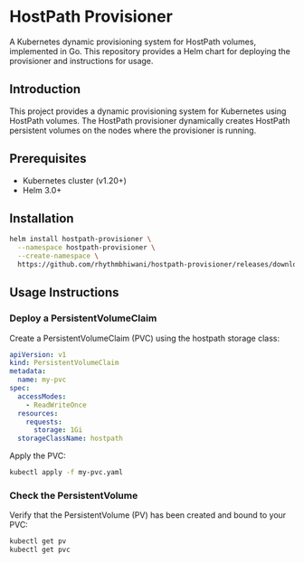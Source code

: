 # HostPath Provisioner

A Kubernetes dynamic provisioning system for HostPath volumes, implemented in Go. This repository provides a Helm chart for deploying the provisioner and instructions for usage.

## Introduction

This project provides a dynamic provisioning system for Kubernetes using HostPath volumes. The HostPath provisioner dynamically creates HostPath persistent volumes on the nodes where the provisioner is running.

## Prerequisites

- Kubernetes cluster (v1.20+)
- Helm 3.0+

## Installation

```bash
helm install hostpath-provisioner \
  --namespace hostpath-provisioner \
  --create-namespace \
  https://github.com/rhythmbhiwani/hostpath-provisioner/releases/download/hostpath-provisioner-v1.0.4/hostpath-provisioner-v1.0.4.tgz
```

## Usage Instructions

### Deploy a PersistentVolumeClaim

Create a PersistentVolumeClaim (PVC) using the hostpath storage class:

```yaml
apiVersion: v1
kind: PersistentVolumeClaim
metadata:
  name: my-pvc
spec:
  accessModes:
    - ReadWriteOnce
  resources:
    requests:
      storage: 1Gi
  storageClassName: hostpath
```

Apply the PVC:

```bash
kubectl apply -f my-pvc.yaml
```

### Check the PersistentVolume

Verify that the PersistentVolume (PV) has been created and bound to your PVC:

```bash
kubectl get pv
kubectl get pvc
```
